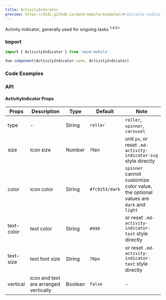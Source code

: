 ```yaml
---
title: ActivityIndicator
preview: https://didi.github.io/mand-mobile/examples/#/activity-indicator
---
```


Activity indicator, generally used for ongoing tasks <sup class="version-after">1.4.0+</sup>

### Import

```javascript
import { ActivityIndicator } from 'mand-mobile'

Vue.component(ActivityIndicator.name, ActivityIndicator)
```

### Code Examples
<!-- DEMO -->

### API

#### ActivityIndicator Props
|Props | Description | Type | Default | Note|
|------|------|------|------|------|
|type|-|String|`roller`|`roller`, `spinner`, `carousel`|
|size|icon size|Number|`70px`|unit `px`, or reset `.md-activity-indicator-svg` style directly|
|color|icon color|String|`#fc9153/dark`|`spinner` cannot customize color value, the optional values are `dark` and `light`|
|text-color|text color|String|`#999`|or reset `.md-activity-indicator-text` style directly|
|text-size|text font size|String|`70px`|or reset `.md-activity-indicator-text` style directly|
|vertical|icon and text are arranged vertically|Boolean|`false`|-|